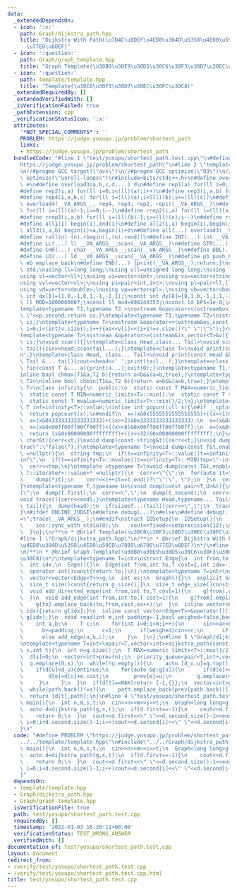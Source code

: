 ```yaml
---
data:
  _extendedDependsOn:
  - icon: ':x:'
    path: Graph/dijkstra_path.hpp
    title: "Dijkstra With Path(\u7D4C\u8DEF\u4ED8\u304D\u5358\u4E00\u59CB\u70B9\u6700\
      \u77ED\u8DEF)"
  - icon: ':question:'
    path: Graph/graph_template.hpp
    title: "Graph Template(\u30B0\u30E9\u30D5\u30C6\u30F3\u30D7\u30EC\u30FC\u30C8)"
  - icon: ':question:'
    path: template/template.hpp
    title: "Template(\u30C6\u30F3\u30D7\u30EC\u30FC\u30C8)"
  _extendedRequiredBy: []
  _extendedVerifiedWith: []
  _isVerificationFailed: true
  _pathExtension: cpp
  _verificationStatusIcon: ':x:'
  attributes:
    '*NOT_SPECIAL_COMMENTS*': ''
    PROBLEM: https://judge.yosupo.jp/problem/shortest_path
    links:
    - https://judge.yosupo.jp/problem/shortest_path
  bundledCode: "#line 1 \"test/yosupo/shortest_path.test.cpp\"\n#define PROBLEM \"\
    https://judge.yosupo.jp/problem/shortest_path\"\n#line 2 \"template/template.hpp\"\
    \n//#pragma GCC target(\"avx\")\n//#pragma GCC optimize(\"O3\")\n//#pragma GCC\
    \ optimize(\"unroll-loops\")\n#include<bits/stdc++.h>\n#define overload4(a,b,c,d,e,...)\
    \ e\n#define overload3(a,b,c,d,...) d\n#define rep1(a) for(ll i=0;i<(ll)(a);i++)\n\
    #define rep2(i,a) for(ll i=0;i<(ll)(a);i++)\n#define rep3(i,a,b) for(ll i=(ll)(a);i<(ll)(b);i++)\n\
    #define rep4(i,a,b,c) for(ll i=(ll)(a);i<(ll)(b);i+=(ll)(c))\n#define rep(...)\
    \ overload4(__VA_ARGS__, rep4, rep3, rep2, rep1)(__VA_ARGS__)\n#define rrep1(a)\
    \ for(ll i=(ll)(a)-1;i>=0;i--)\n#define rrep2(i,a) for(ll i=(ll)(a)-1;i>=0;i--)\n\
    #define rrep3(i,a,b) for(ll i=(ll)(b)-1;i>=(ll)(a);i--)\n#define rrep(...) overload3(__VA_ARGS__,rrep3,rrep2,rrep1)(__VA_ARGS__)\n\
    #define all1(i) begin(i),end(i)\n#define all2(i,a) begin(i),begin(i)+a\n#define\
    \ all3(i,a,b) begin(i)+a,begin(i)+b\n#define all(...) overload3(__VA_ARGS__,all3,all2,all1)(__VA_ARGS__)\n\
    #define rall(n) (n).rbegin(),(n).rend()\n#define INT(...) int __VA_ARGS__;scan(__VA_ARGS__)\n\
    #define LL(...) ll __VA_ARGS__;scan(__VA_ARGS__)\n#define STR(...) string __VA_ARGS__;scan(__VA_ARGS__)\n\
    #define CHR(...) char __VA_ARGS__;scan(__VA_ARGS__)\n#define DBL(...) double __VA_ARGS__;scan(__VA_ARGS__)\n\
    #define LD(...) ld __VA_ARGS__;scan(__VA_ARGS__)\n#define pb push_back\n#define\
    \ eb emplace_back\n#define END(...) {print(__VA_ARGS__);return;}\nusing namespace\
    \ std;\nusing ll=long long;\nusing ull=unsigned long long;\nusing ld=long double;\n\
    using vl=vector<ll>;\nusing vi=vector<int>;\nusing vs=vector<string>;\nusing vc=vector<char>;\n\
    using vvl=vector<vl>;\nusing pi=pair<int,int>;\nusing pl=pair<ll,ll>;\nusing vvc=vector<vc>;\n\
    using vd=vector<double>;\nusing vp=vector<pl>;\nusing vb=vector<bool>;\nconst\
    \ int dx[8]={1,0,-1,0,1,-1,-1,1};\nconst int dy[8]={0,1,0,-1,1,1,-1,-1};\nconst\
    \ ll MOD=1000000007;\nconst ll mod=998244353;\nconst ld EPS=1e-8;\nconst ld PI=3.1415926535897932384626;\n\
    template<typename T1,typename T2 >\nostream &operator<<(ostream&os,const pair<T1,T2>&p){os<<p.first<<\"\
    \ \"<<p.second;return os;}\ntemplate<typename T1,typename T2>\nistream &operator>>(istream&is,pair<T1,T2>&p){is>>p.first>>p.second;return\
    \ is;}\ntemplate<typename T>\nostream &operator<<(ostream&os,const vector<T>&v){for(int\
    \ i=0;i<(int)v.size();i++){os<<v[i]<<(i+1!=v.size()?\" \":\"\");}return os;}\n\
    template<typename T>\nistream &operator>>(istream&is,vector<T>&v){for(T &in:v){is>>in;}return\
    \ is;}\nvoid scan(){}\ntemplate<class Head,class... Tail>\nvoid scan(Head&head,Tail&...\
    \ tail){cin>>head;scan(tail...);}\ntemplate<class T>\nvoid print(const T &t){cout<<t<<'\\\
    n';}\ntemplate<class Head, class... Tail>\nvoid print(const Head &head, const\
    \ Tail &... tail){cout<<head<<' ';print(tail...);}\ntemplate<class... T>\nvoid\
    \ fin(const T &... a){print(a...);exit(0);}\ntemplate<typename T1,typename T2>\n\
    inline bool chmax(T1&a,T2 b){return a<b&&(a=b,true);}\ntemplate<typename T1,typename\
    \ T2>\ninline bool chmin(T1&a,T2 b){return a>b&&(a=b,true);}\ntemplate<typename\
    \ T>\nclass infinity{\n  public:\n  static const T MAX=numeric_limits<T>::max();\n\
    \  static const T MIN=numeric_limits<T>::min();\n  static const T value=numeric_limits<T>::max()/2;\n\
    \  static const T mvalue=numeric_limits<T>::min()/2;\n};\ntemplate<typename T>const\
    \ T inf=infinity<T>::value;\ninline int popcnt(ull x){\n#if __cplusplus>=202002L\n\
    \  return popcount(x);\n#endif\n  x=(x&0x5555555555555555)+((x>>1)&0x5555555555555555);\n\
    \  x=(x&0x3333333333333333)+((x>>2)&0x3333333333333333);\n  x=(x&0x0f0f0f0f0f0f0f0f)+((x>>4)&0x0f0f0f0f0f0f0f0f);\n\
    \  x=(x&0x00ff00ff00ff00ff)+((x>>8)&0x00ff00ff00ff00ff);\n  x=(x&0x0000ffff0000ffff)+((x>>16)&0x0000ffff0000ffff);\n\
    \  return (x&0x00000000ffffffff)+((x>>32)&0x00000000ffffffff);\n}\nvoid dump(const\
    \ char&t){cerr<<t;}\nvoid dump(const string&t){cerr<<t;}\nvoid dump(const bool&t){cerr<<(t?\"\
    true\":\"false\");}\ntemplate<typename T>\nvoid dump(const T&t,enable_if_t<is_integral<T>::value>*\
    \ =nullptr){\n  string tmp;\n  if(t==infinity<T>::value||t==infinity<T>::MAX)tmp=\"\
    inf\";\n  if(t==infinity<T>::mvalue||t==infinity<T>::MIN)tmp=\"-inf\";\n  if(tmp.empty())tmp=to_string(t);\n\
    \  cerr<<tmp;\n}\ntemplate <typename T>\nvoid dump(const T&t,enable_if_t<!is_void<typename\
    \ T::iterator>::value>* =nullptr){\n  cerr<<\"{\";\n  for(auto it=t.begin();it!=t.end();){\n\
    \    dump(*it);\n    cerr<<(++it==t.end()?\"\":\", \");\n  }\n  cerr<<\"}\";\n\
    }\ntemplate<typename T,typename U>\nvoid dump(const pair<T,U>&t){\n  cerr<<\"\
    (\";\n  dump(t.first);\n  cerr<<\",\";\n  dump(t.second);\n  cerr<<\")\";\n}\n\
    void trace(){cerr<<endl;}\ntemplate<typename Head,typename... Tail>\nvoid trace(Head&&head,Tail&&...\
    \ tail){\n  dump(head);\n  if(sizeof...(tail))cerr<<\",\";\n  trace(forward<Tail>(tail)...);\n\
    }\n#ifdef ONLINE_JUDGE\n#define debug(...)\n#else\n#define debug(...) cerr<<#__VA_ARGS__<<\"\
    =\";trace(__VA_ARGS__);\n#endif\nstruct IOSetup{\n  IOSetup(){\n    cin.tie(0);\n\
    \    ios::sync_with_stdio(0);\n    cout<<fixed<<setprecision(12);\n    cerr<<fixed<<setprecision(12);\n\
    \  }\n};\n/**\n * @brief Template(\u30C6\u30F3\u30D7\u30EC\u30FC\u30C8)\n*/\n\
    #line 1 \"Graph/dijkstra_path.hpp\"\n/**\n * @brief Dijkstra With Path(\u7D4C\u8DEF\
    \u4ED8\u304D\u5358\u4E00\u59CB\u70B9\u6700\u77ED\u8DEF)\n*/\n#line 1 \"Graph/graph_template.hpp\"\
    \n/**\n * @brief Graph Template(\u30B0\u30E9\u30D5\u30C6\u30F3\u30D7\u30EC\u30FC\
    \u30C8)\n*/\ntemplate<typename T=int>\nstruct Edge{\n  int from,to;\n  T cost;\n\
    \  int idx;\n  Edge(){}\n  Edge(int from,int to,T cost=1,int idx=-1):from(from),to(to),cost(cost),idx(idx){}\n\
    \  operator int()const{return to;}\n};\ntemplate<typename T=int>\nstruct Graph{\n\
    \  vector<vector<Edge<T>>>g;\n  int es;\n  Graph(){}\n  explicit Graph(int n):g(n),es(0){}\n\
    \  size_t size()const{return g.size();}\n  size_t edge_size()const{return es;}\n\
    \  void add_directed_edge(int from,int to,T cost=1){\n    g[from].emplace_back(from,to,cost,es++);\n\
    \  }\n  void add_edge(int from,int to,T cost=1){\n    g[from].emplace_back(from,to,cost,es);\n\
    \    g[to].emplace_back(to,from,cost,es++);\n  }\n  inline vector<Edge<T>>&operator[](int\
    \ idx){return g[idx];}\n  inline const vector<Edge<T>>&operator[](int idx)const{return\
    \ g[idx];}\n  void read(int m,int padding=-1,bool weighed=false,bool direct=false){\n\
    \    int a,b;\n    T c;\n    for(int i=0;i<m;i++){\n      cin>>a>>b;\n      a+=padding;\n\
    \      b+=padding;\n      c=1;\n      if(weighed)cin>>c;\n      if(direct)add_directed_edge(a,b,c);\n\
    \      else add_edge(a,b,c);\n    }\n  }\n};\n#line 5 \"Graph/dijkstra_path.hpp\"\
    \ntemplate<typename T=int>\npair<T,vector<int>>dijkstra_path(const Graph<T>&g,int\
    \ s,int t){\n  int n=g.size();\n  T MAX=numeric_limits<T>::max()/2;\n  vector<T>d(n,MAX);\n\
    \  d[s]=0;\n  vector<int>prev(n);\n  priority_queue<pair<T,int>,vector<pair<T,int>>,greater<pair<T,int>>>q;\n\
    \  q.emplace(0,s);\n  while(!q.empty()){\n    auto [d_u,u]=q.top();q.pop();\n\
    \    if(d[u]<d_u)continue;\n    for(auto &e:g[u]){\n      if(d[e]>d[u]+e.cost){\n\
    \        d[e]=d[u]+e.cost;\n        prev[e]=u;\n        q.emplace(d[e],e);\n \
    \     }\n    }\n  }\n  if(d[t]==MAX)return {-1,{}};\n  vector<int>path;\n  path.emplace_back(t);\n\
    \  while(path.back()!=s){\n    path.emplace_back(prev[path.back()]);\n  }\n  reverse(path.begin(),path.end());\n\
    \  return {d[t],path};\n}\n#line 4 \"test/yosupo/shortest_path.test.cpp\"\nint\
    \ main(){\n  int n,m,s,t;\n  cin>>n>>m>>s>>t;\n  Graph<long long>g(n);\n  g.read(m,0,true,true);\n\
    \  auto d=dijkstra_path(g,s,t);\n  if(d.first==-1){\n    cout<<d.first<<endl;\n\
    \    return 0;\n  }\n  cout<<d.first<<\" \"<<d.second.size()-1<<endl;\n  for(int\
    \ i=0;i<d.second.size()-1;i++)cout<<d.second[i]<<\" \"<<d.second[i+1]<<endl;\n\
    }\n"
  code: "#define PROBLEM \"https://judge.yosupo.jp/problem/shortest_path\"\n#include\"\
    ../../template/template.hpp\"\n#include\"../../Graph/dijkstra_path.hpp\"\nint\
    \ main(){\n  int n,m,s,t;\n  cin>>n>>m>>s>>t;\n  Graph<long long>g(n);\n  g.read(m,0,true,true);\n\
    \  auto d=dijkstra_path(g,s,t);\n  if(d.first==-1){\n    cout<<d.first<<endl;\n\
    \    return 0;\n  }\n  cout<<d.first<<\" \"<<d.second.size()-1<<endl;\n  for(int\
    \ i=0;i<d.second.size()-1;i++)cout<<d.second[i]<<\" \"<<d.second[i+1]<<endl;\n\
    }"
  dependsOn:
  - template/template.hpp
  - Graph/dijkstra_path.hpp
  - Graph/graph_template.hpp
  isVerificationFile: true
  path: test/yosupo/shortest_path.test.cpp
  requiredBy: []
  timestamp: '2022-01-03 16:20:11+00:00'
  verificationStatus: TEST_WRONG_ANSWER
  verifiedWith: []
documentation_of: test/yosupo/shortest_path.test.cpp
layout: document
redirect_from:
- /verify/test/yosupo/shortest_path.test.cpp
- /verify/test/yosupo/shortest_path.test.cpp.html
title: test/yosupo/shortest_path.test.cpp
---
```


